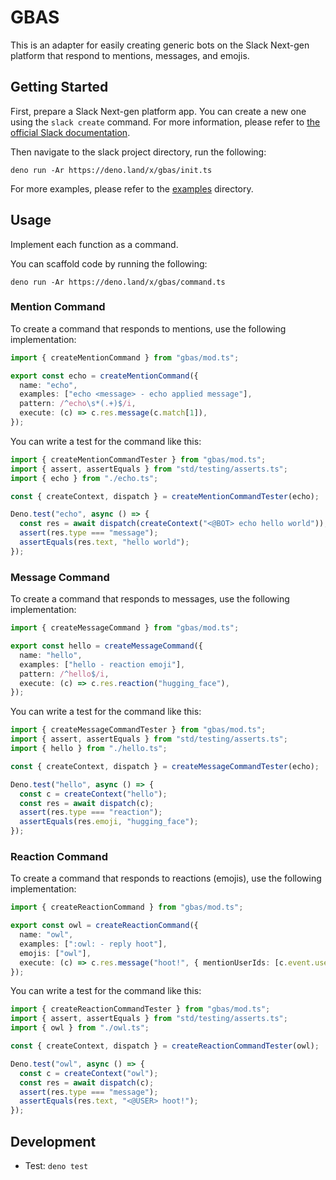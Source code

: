 # GBAS

This is an adapter for easily creating generic bots on the Slack Next-gen
platform that respond to mentions, messages, and emojis.

## Getting Started

First, prepare a Slack Next-gen platform app. You can create a new one using the
`slack create` command. For more information, please refer to
[the official Slack documentation](https://api.slack.com/future/create).

Then navigate to the slack project directory, run the following:

```
deno run -Ar https://deno.land/x/gbas/init.ts
```

For more examples, please refer to the [examples](/examples) directory.

## Usage

Implement each function as a command.

You can scaffold code by running the following:

```
deno run -Ar https://deno.land/x/gbas/command.ts
```

### Mention Command

To create a command that responds to mentions, use the following implementation:

```ts
import { createMentionCommand } from "gbas/mod.ts";

export const echo = createMentionCommand({
  name: "echo",
  examples: ["echo <message> - echo applied message"],
  pattern: /^echo\s*(.+)$/i,
  execute: (c) => c.res.message(c.match[1]),
});
```

You can write a test for the command like this:

```ts
import { createMentionCommandTester } from "gbas/mod.ts";
import { assert, assertEquals } from "std/testing/asserts.ts";
import { echo } from "./echo.ts";

const { createContext, dispatch } = createMentionCommandTester(echo);

Deno.test("echo", async () => {
  const res = await dispatch(createContext("<@BOT> echo hello world"));
  assert(res.type === "message");
  assertEquals(res.text, "hello world");
});
```

### Message Command

To create a command that responds to messages, use the following implementation:

```ts
import { createMessageCommand } from "gbas/mod.ts";

export const hello = createMessageCommand({
  name: "hello",
  examples: ["hello - reaction emoji"],
  pattern: /^hello$/i,
  execute: (c) => c.res.reaction("hugging_face"),
});
```

You can write a test for the command like this:

```ts
import { createMessageCommandTester } from "gbas/mod.ts";
import { assert, assertEquals } from "std/testing/asserts.ts";
import { hello } from "./hello.ts";

const { createContext, dispatch } = createMessageCommandTester(echo);

Deno.test("hello", async () => {
  const c = createContext("hello");
  const res = await dispatch(c);
  assert(res.type === "reaction");
  assertEquals(res.emoji, "hugging_face");
});
```

### Reaction Command

To create a command that responds to reactions (emojis), use the following
implementation:

```ts
import { createReactionCommand } from "gbas/mod.ts";

export const owl = createReactionCommand({
  name: "owl",
  examples: [":owl: - reply hoot"],
  emojis: ["owl"],
  execute: (c) => c.res.message("hoot!", { mentionUserIds: [c.event.userId] }),
});
```

You can write a test for the command like this:

```ts
import { createReactionCommandTester } from "gbas/mod.ts";
import { assert, assertEquals } from "std/testing/asserts.ts";
import { owl } from "./owl.ts";

const { createContext, dispatch } = createReactionCommandTester(owl);

Deno.test("owl", async () => {
  const c = createContext("owl");
  const res = await dispatch(c);
  assert(res.type === "message");
  assertEquals(res.text, "<@USER> hoot!");
});
```

## Development

- Test: `deno test`
